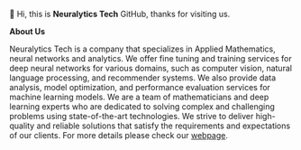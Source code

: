 👋 Hi, this is **Neuralytics Tech** GitHub, thanks for visiting us.

**About Us**

Neuralytics Tech is a company that specializes in Applied Mathematics, neural networks and analytics. 
We offer fine tuning and training services for deep neural networks for various domains, such as computer vision, natural language processing, and recommender systems. 
We also provide data analysis, model optimization, and performance evaluation services for machine learning models. 
We are a team of mathematicians and deep learning experts who are dedicated to solving complex and challenging problems using state-of-the-art technologies. 
We strive to deliver high-quality and reliable solutions that satisfy the requirements and expectations of our clients. For more details please check our [webpage](NeuralyticsTech.github.io).

